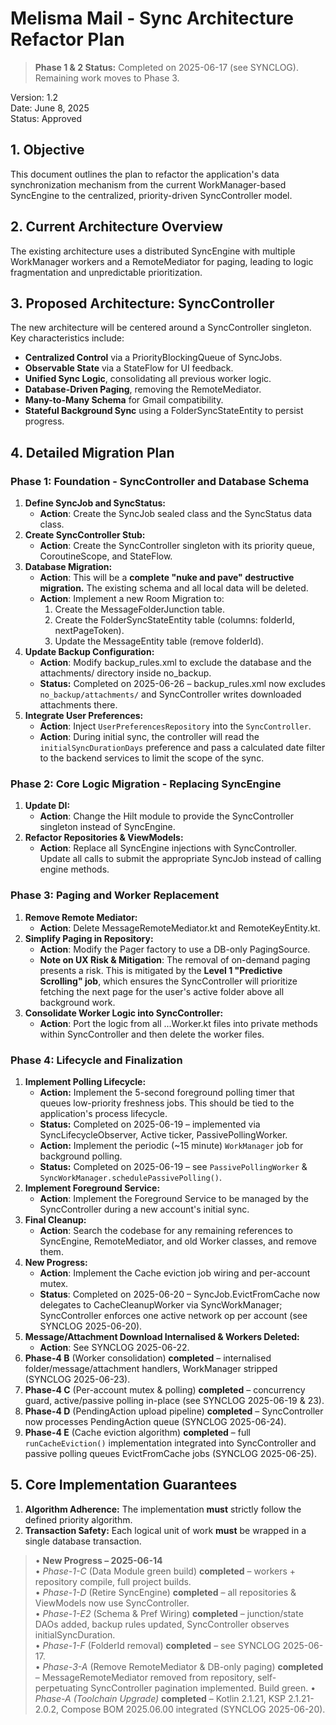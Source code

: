 # **Melisma Mail - Sync Architecture Refactor Plan**

> **Phase 1 & 2 Status:** Completed on 2025-06-17 (see SYNCLOG). Remaining work moves to Phase 3.

Version: 1.2  
Date: June 8, 2025  
Status: Approved

## **1\. Objective**

This document outlines the plan to refactor the application's data synchronization mechanism from the current WorkManager-based SyncEngine to the centralized, priority-driven SyncController model.

## **2\. Current Architecture Overview**

The existing architecture uses a distributed SyncEngine with multiple WorkManager workers and a RemoteMediator for paging, leading to logic fragmentation and unpredictable prioritization.

## **3\. Proposed Architecture: SyncController**

The new architecture will be centered around a SyncController singleton. Key characteristics include:

* **Centralized Control** via a PriorityBlockingQueue of SyncJobs.  
* **Observable State** via a StateFlow for UI feedback.  
* **Unified Sync Logic**, consolidating all previous worker logic.  
* **Database-Driven Paging**, removing the RemoteMediator.  
* **Many-to-Many Schema** for Gmail compatibility.  
* **Stateful Background Sync** using a FolderSyncStateEntity to persist progress.

## **4\. Detailed Migration Plan**

### **Phase 1: Foundation \- SyncController and Database Schema**

1. **Define SyncJob and SyncStatus:**  
   * **Action**: Create the SyncJob sealed class and the SyncStatus data class.  
2. **Create SyncController Stub:**  
   * **Action**: Create the SyncController singleton with its priority queue, CoroutineScope, and StateFlow.  
3. **Database Migration:**  
   * **Action**: This will be a **complete "nuke and pave" destructive migration.** The existing schema and all local data will be deleted.  
   * **Action**: Implement a new Room Migration to:  
     1. Create the MessageFolderJunction table.  
     2. Create the FolderSyncStateEntity table (columns: folderId, nextPageToken).  
     3. Update the MessageEntity table (remove folderId).  
4. **Update Backup Configuration:**  
   * **Action**: Modify backup\_rules.xml to exclude the database and the attachments/ directory inside no_backup.
   * **Status:** Completed on 2025-06-26 – backup_rules.xml now excludes <code>no_backup/attachments/</code> and SyncController writes downloaded attachments there.
5. **Integrate User Preferences:**
   * **Action**: Inject `UserPreferencesRepository` into the `SyncController`.
   * **Action**: During initial sync, the controller will read the `initialSyncDurationDays` preference and pass a calculated date filter to the backend services to limit the scope of the sync.

### **Phase 2: Core Logic Migration \- Replacing SyncEngine**

1. **Update DI:**  
   * **Action**: Change the Hilt module to provide the SyncController singleton instead of SyncEngine.  
2. **Refactor Repositories & ViewModels:**  
   * **Action**: Replace all SyncEngine injections with SyncController. Update all calls to submit the appropriate SyncJob instead of calling engine methods.

### **Phase 3: Paging and Worker Replacement**

1. **Remove Remote Mediator:**  
   * **Action**: Delete MessageRemoteMediator.kt and RemoteKeyEntity.kt.  
2. **Simplify Paging in Repository:**  
   * **Action**: Modify the Pager factory to use a DB-only PagingSource.  
   * **Note on UX Risk & Mitigation**: The removal of on-demand paging presents a risk. This is mitigated by the **Level 1 "Predictive Scrolling" job**, which ensures the SyncController will prioritize fetching the next page for the user's active folder above all background work.  
3. **Consolidate Worker Logic into SyncController:**
   * **Action**: Port the logic from all ...Worker.kt files into private methods within SyncController and then delete the worker files.

### **Phase 4: Lifecycle and Finalization**

1. **Implement Polling Lifecycle:**  
   * **Action:** Implement the 5-second foreground polling timer that queues low-priority freshness jobs. This should be tied to the application's process lifecycle.  
   * **Status:** Completed on 2025-06-19 – implemented via SyncLifecycleObserver, Active ticker, PassivePollingWorker.  
   * **Action:** Implement the periodic (~15 minute) `WorkManager` job for background polling.  
   * **Status:** Completed on 2025-06-19 – see `PassivePollingWorker` & `SyncWorkManager.schedulePassivePolling()`.
2. **Implement Foreground Service:**  
   * **Action**: Implement the Foreground Service to be managed by the SyncController during a new account's initial sync.
3. **Final Cleanup:**  
   * **Action**: Search the codebase for any remaining references to SyncEngine, RemoteMediator, and old Worker classes, and remove them.
4. **New Progress:**
   * **Action**: Implement the Cache eviction job wiring and per-account mutex.
   * **Status**: Completed on 2025-06-20 – SyncJob.EvictFromCache now delegates to CacheCleanupWorker via SyncWorkManager; SyncController enforces one active network op per account (see SYNCLOG 2025-06-20).
5. **Message/Attachment Download Internalised & Workers Deleted:**
   * **Action**: See SYNCLOG 2025-06-22.
6. **Phase-4 B** (Worker consolidation) **completed** – internalised folder/message/attachment handlers, WorkManager stripped (SYNCLOG 2025-06-23).
7. **Phase-4 C** (Per-account mutex & polling) **completed** – concurrency guard, active/passive polling in-place (see SYNCLOG 2025-06-19 & 23).
8. **Phase-4 D** (PendingAction upload pipeline) **completed** – SyncController now processes PendingAction queue (SYNCLOG 2025-06-24).
9. **Phase-4 E** (Cache eviction algorithm) **completed** – full `runCacheEviction()` implementation integrated into SyncController and passive polling queues EvictFromCache jobs (SYNCLOG 2025-06-25).

## **5\. Core Implementation Guarantees**

1. **Algorithm Adherence:** The implementation **must** strictly follow the defined priority algorithm.  
2. **Transaction Safety:** Each logical unit of work **must** be wrapped in a single database transaction.

> • **New Progress – 2025-06-14**  
>   • *Phase-1-C* (Data Module green build) **completed** – workers + repository compile, full project builds.  
>   • *Phase-1-D* (Retire SyncEngine) **completed** – all repositories & ViewModels now use SyncController.  
>   • *Phase-1-E2* (Schema & Pref Wiring) **completed** – junction/state DAOs added, backup rules updated, SyncController observes initialSyncDuration.  
>   • *Phase-1-F* (FolderId removal) **completed** – see SYNCLOG 2025-06-17.  
>   • *Phase-3-A* (Remove RemoteMediator & DB-only paging) **completed** – MessageRemoteMediator removed from repository, self-perpetuating SyncController pagination implemented. Build green.
>   • *Phase-A (Toolchain Upgrade)* **completed** – Kotlin 2.1.21, KSP 2.1.21-2.0.2, Compose BOM 2025.06.00 integrated (SYNCLOG 2025-06-20).